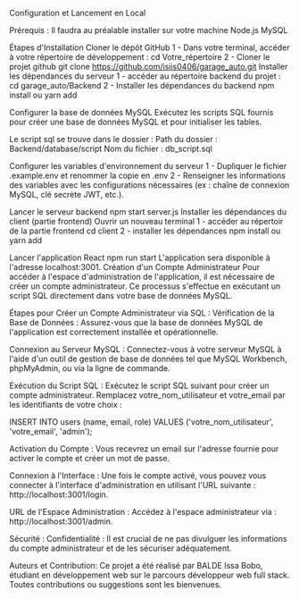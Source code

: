 Configuration et Lancement en Local

 
Prérequis : 
Il faudra au préalable installer sur votre machine 
Node.js
MySQL


Étapes d'Installation
Cloner le dépôt GitHub
1 - Dans votre terminal, accéder à votre répertoire de développement : 
     cd Votre_répertoire
2 - Cloner le projet github
     git clone https://github.com/isiis0406/garage_auto.git
Installer les dépendances du serveur
1 - accéder au répertoire backend du projet : 
    cd garage_auto/Backend
2 - Installer les dépendances du backend 
    npm install ou yarn add 

Configurer la base de données MySQL
Exécutez les scripts SQL fournis pour créer une base de données MySQL et pour initialiser les tables.

Le script sql se trouve dans le dossier  : 
Path du dossier : Backend/database/script
	Nom du fichier : db_script.sql

Configurer les variables d'environnement du serveur
1 - Dupliquer le fichier .example.env et renommer la copie en .env 
2 - Renseigner les informations des variables avec les configurations nécessaires 
(ex : chaîne de connexion MySQL, clé secrète JWT, etc.).

Lancer le serveur backend 
npm start server.js
Installer les dépendances du client (partie frontend)
Ouvrir un nouveau terminal
	1 - accéder au répertoir de la partie frontend
                cd client
	2 - installer les dépendances 
                npm install ou yarn add

Lancer l'application React
npm run start
L'application sera disponible à l'adresse localhost:3001.
Création d'un Compte Administrateur
Pour accéder à l'espace d'administration de l'application, il est nécessaire de créer un compte administrateur. Ce processus s'effectue en exécutant un script SQL directement dans votre base de données MySQL.

Étapes pour Créer un Compte Administrateur via SQL :
Vérification de la Base de Données :
Assurez-vous que la base de données MySQL de l'application est correctement installée et opérationnelle.

Connexion au Serveur MySQL :
Connectez-vous à votre serveur MySQL à l'aide d'un outil de gestion de base de données tel que MySQL Workbench, phpMyAdmin, ou via la ligne de commande.

Exécution du Script SQL :
Exécutez le script SQL suivant pour créer un compte administrateur. Remplacez votre_nom_utilisateur et votre_email par les identifiants de votre choix :

INSERT INTO users (name, email, role)
VALUES ('votre_nom_utilisateur', 'votre_email', 'admin');

Activation du Compte :
Vous recevrez un email sur l'adresse fournie pour activer le compte et créer un mot de passe.

Connexion à l'Interface :
Une fois le compte activé, vous pouvez vous connecter à l'interface d'administration en utilisant l'URL suivante : http://localhost:3001/login.

URL de l'Espace Administration :
Accédez à l'espace administrateur via : http://localhost:3001/admin.

Sécurité :
Confidentialité : Il est crucial de ne pas divulguer les informations du compte administrateur et de les sécuriser adéquatement.

Auteurs et Contribution:
Ce projet a été réalisé par BALDE Issa Bobo, étudiant en développement web sur le parcours développeur web full stack. Toutes contributions ou suggestions sont les bienvenues.

